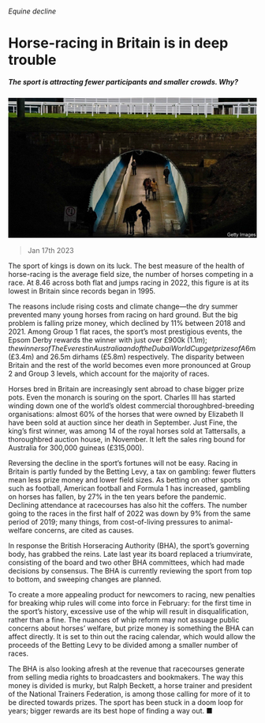 ###### Equine decline

# Horse-racing in Britain is in deep trouble 

##### The sport is attracting fewer participants and smaller crowds. Why? 

![image](images/20230121_BRP502.jpg) 

> Jan 17th 2023 

The sport of kings is down on its luck. The best measure of the health of horse-racing is the average field size, the number of horses competing in a race. At 8.46 across both flat and jumps racing in 2022, this figure is at its lowest in Britain since records began in 1995. 

The reasons include rising costs and climate change—the dry summer prevented many young horses from racing on hard ground. But the big problem is falling prize money, which declined by 11% between 2018 and 2021. Among Group 1 flat races, the sport’s most prestigious events, the Epsom Derby rewards the winner with just over £900k ($1.1m); the winners of The Everest in Australia and of the Dubai World Cup get prizes of A$6m (£3.4m) and 26.5m dirhams (£5.8m) respectively. The disparity between Britain and the rest of the world becomes even more pronounced at Group 2 and Group 3 levels, which account for the majority of races.

Horses bred in Britain are increasingly sent abroad to chase bigger prize pots. Even the monarch is souring on the sport. Charles III has started winding down one of the world’s oldest commercial thoroughbred-breeding organisations: almost 60% of the horses that were owned by Elizabeth II have been sold at auction since her death in September. Just Fine, the king’s first winner, was among 14 of the royal horses sold at Tattersalls, a thoroughbred auction house, in November. It left the sales ring bound for Australia for 300,000 guineas (£315,000). 

Reversing the decline in the sport’s fortunes will not be easy. Racing in Britain is partly funded by the Betting Levy, a tax on gambling: fewer flutters mean less prize money and lower field sizes. As betting on other sports such as football, American football and Formula 1 has increased, gambling on horses has fallen, by 27% in the ten years before the pandemic. Declining attendance at racecourses has also hit the coffers. The number going to the races in the first half of 2022 was down by 9% from the same period of 2019; many things, from cost-of-living pressures to animal-welfare concerns, are cited as causes.

In response the British Horseracing Authority (BHA), the sport’s governing body, has grabbed the reins. Late last year its board replaced a triumvirate, consisting of the board and two other BHA committees, which had made decisions by consensus. The BHA is currently reviewing the sport from top to bottom, and sweeping changes are planned. 

To create a more appealing product for newcomers to racing, new penalties for breaking whip rules will come into force in February: for the first time in the sport’s history, excessive use of the whip will result in disqualification, rather than a fine. The nuances of whip reform may not assuage public concerns about horses’ welfare, but prize money is something the BHA can affect directly. It is set to thin out the racing calendar, which would allow the proceeds of the Betting Levy to be divided among a smaller number of races. 

The BHA is also looking afresh at the revenue that racecourses generate from selling media rights to broadcasters and bookmakers. The way this money is divided is murky, but Ralph Beckett, a horse trainer and president of the National Trainers Federation, is among those calling for more of it to be directed towards prizes. The sport has been stuck in a doom loop for years; bigger rewards are its best hope of finding a way out. ■


